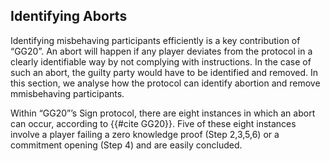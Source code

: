 ## Identifying Aborts

Identifying misbehaving participants efficiently is a key contribution of “GG20”. An abort will happen if any player deviates from the protocol in a clearly identifiable way by not complying with instructions. In the case of such an abort, the guilty party would have to be identified and removed. In this section, we analyse how the protocol can identify abortion and remove mmisbehaving participants.

Within “GG20”’s Sign protocol, there are eight instances in which an abort can occur, according to {{#cite GG20}}. Five of these eight instances involve a player failing a zero knowledge proof (Step 2,3,5,6) or a commitment opening (Step 4) and are easily concluded.